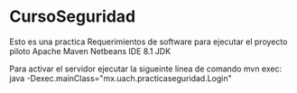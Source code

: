 # CursoSeguridad
Esto es una practica
Requerimientos de software para ejecutar el proyecto piloto
Apache Maven
Netbeans IDE 8.1
JDK

Para activar el servidor ejecutar la sigueinte linea de comando
mvn exec: java -Dexec.mainClass="mx.uach.practicaseguridad.Login"
